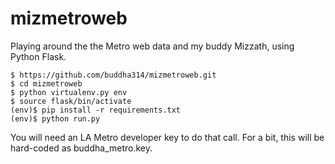 mizmetroweb
===========

Playing around the the Metro web data and my buddy Mizzath, using Python Flask.

    $ https://github.com/buddha314/mizmetroweb.git
    $ cd mizmetroweb 
    $ python virtualenv.py env
    $ source flask/bin/activate
    (env)$ pip install -r requirements.txt
    (env)$ python run.py
    
You will need an LA Metro developer key to do that call.  For a bit, this will be hard-coded as buddha_metro.key.


